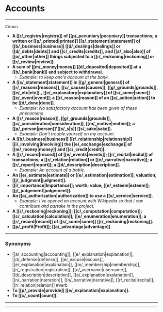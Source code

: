 # Accounts
---
#noun
- **A [[r/_registry|registry]] of [[p/_pecuniary|pecuniary]] transactions; a written or [[p/_printed|printed]] [[s/_statement|statement]] of [[b/_business|business]] [[d/_dealings|dealings]] or [[d/_debts|debts]] and [[c/_credits|credits]], and [[a/_also|also]] of [[o/_other|other]] things subjected to a [[r/_reckoning|reckoning]] or [[r/_review|review]].**
- **A sum of [[m/_money|money]] [[d/_deposited|deposited]] at a [[b/_bank|bank]] and subject to withdrawal.**
	- _Example: to keep one's account at the bank._
- **A [[s/_statement|statement]] in [[g/_general|general]] of [[r/_reasons|reasons]], [[c/_causes|causes]], [[g/_grounds|grounds]], [[e/_etc|etc]]., [[e/_explanatory|explanatory]] of [[s/_some|some]] [[e/_event|event]]; a [[r/_reason|reason]] of an [[a/_action|action]] to be [[d/_done|done]].**
	- _Example: No satisfactory account has been given of these phenomena._
- **A [[r/_reason|reason]], [[g/_grounds|grounds]], [[c/_consideration|consideration]], [[m/_motive|motive]]; a [[p/_person|person]]'[[s/_s|s]] [[s/_sake|sake]].**
	- _Example: Don't trouble yourself on my account._
- **A [[b/_business|business]] [[r/_relationship|relationship]] [[i/_involving|involving]] the [[e/_exchange|exchange]] of [[m/_money|money]] and [[c/_credit|credit]].**
- **A [[r/_record|record]] of [[e/_events|events]]; [[r/_recital|recital]] of transactions; a [[r/_relation|relation]] or [[n/_narrative|narrative]]; a [[r/_report|report]]; a [[d/_description|description]].**
	- _Example: An account of a battle._
- **An [[e/_estimate|estimate]] or [[e/_estimation|estimation]]; valuation; [[j/_judgment|judgment]].**
- **[[i/_importance|Importance]]; worth; value; [[e/_esteem|esteem]]; [[j/_judgement|judgement]].**
- **An [[a/_authorization|authorization]] to use a [[s/_service|service]].**
	- _Example: I've opened an account with Wikipedia so that I can contribute and partake in the project._
- **A [[r/_reckoning|reckoning]]; [[c/_computation|computation]]; [[c/_calculation|calculation]]; [[e/_enumeration|enumeration]]; a [[r/_record|record]] of [[s/_some|some]] [[r/_reckoning|reckoning]].**
- **[[p/_profit|Profit]]; [[a/_advantage|advantage]].**
---
### Synonyms
- [[a/_accounting|accounting]], [[e/_explanation|explanation]], [[d/_defense|defense]], [[e/_excuse|excuse]], [[e/_explanation|explanation]], [[m/_membership|membership]], [[r/_registration|registration]], [[u/_username|username]], [[d/_description|description]], [[e/_explanation|explanation]], [[n/_narration|narration]], [[n/_narrative|narrative]], [[r/_recital|recital]], [[r/_relation|relation]]
#verb
- **To [[p/_provide|provide]] [[e/_explanation|explanation]].**
- **To [[c/_count|count]].**
---
---
